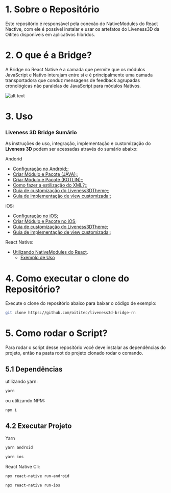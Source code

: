# 1. Sobre o Repositório

Este repositório é responsável pela conexão do NativeModules do React Nactive, com ele é possível instalar e usar os artefatos do Liveness3D da Oititec disponíveis em aplicativos híbridos.

# 2. O que é a Bridge?

A Bridge no React Native é a camada que permite que os módulos JavaScript e Nativo interajam entre si e é principalmente uma camada transportadora que conduz mensagens de feedback agrupadas cronológicas não paralelas de JavaScript para módulos Nativos.

![alt text](https://github.com/oititec/liveness3d-bridge-rn/blob/master/Documentation/assets/bridge.png?raw=true)

# 3. Uso

### Liveness 3D Bridge Sumário

As instruções de uso, integração, implementação e customização do **Liveness 3D** podem ser acessadas através do sumário abaixo:

Andorid

- [Configuração no Android;](Documentation/androidCONFIGURATION.md);
- [Criar Módulo e Pacote (JAVA);](Documentation/moduleandPackageJAVA.md);
- [Criar Módulo e Pacote (KOTLIN);](Documentation/moduleandPackageKOTLIN.md);
- [Como fazer a estilização do XML?;](Documentation/xmlCUSTOMIZATION.md.md);
- [Guia de customização do Liveness3DTheme;](Documentation/liveness3DThemeAndroidCUSTOMIZATION.md);
- [Guia de implementação de view customizada;](Documentation/customViewANDROID.md);

iOS:

- [Configuração no iOS](Documentation/iosCONFIGURATION.md);
- [Criar Módulo e Pacote no iOS](Documentation/moduleandPackageIOS.md);
- [Guia de customização do Liveness3DTheme](Documentation/liveness3DThemeiOSCUSTOMIZATION.md);
- [Guia de implementação de view customizada;](Documentation/customViewIOS.md);

React Native:

- [Utilizando NativeModules do React](Documentation/reactnativeUSAGE.md).
  - [Exemplo de Uso](https://github.com/oititec/liveness3d-bridge-rn/Liveness3D)

# 4. Como executar o clone do Repositório?

Execute o clone do repositório abaixo para baixar o código de exemplo:

```sh
git clone https://github.com/oititec/liveness3d-bridge-rn
```

# 5. Como rodar o Script?

Para rodar o script desse repositório você deve instalar as dependências do projeto, então na pasta root do projeto clonado rodar o comando.

## 5.1 Dependências

utilizando yarn:

```sh
yarn
```

ou utilizando NPM:

```sh
npm i
```

## 4.2 Executar Projeto

Yarn

```sh
yarn android
```

```sh
yarn ios
```

React Native Cli:

```sh
npx react-native run-android
```

```sh
npx react-native run-ios
```
